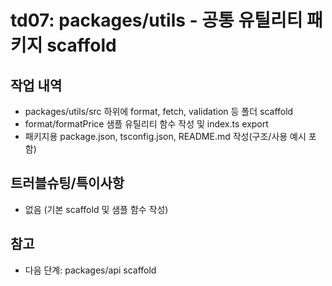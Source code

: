 # td07: packages/utils - 공통 유틸리티 패키지 scaffold

## 작업 내역

- packages/utils/src 하위에 format, fetch, validation 등 폴더 scaffold
- format/formatPrice 샘플 유틸리티 함수 작성 및 index.ts export
- 패키지용 package.json, tsconfig.json, README.md 작성(구조/사용 예시 포함)

## 트러블슈팅/특이사항

- 없음 (기본 scaffold 및 샘플 함수 작성)

## 참고

- 다음 단계: packages/api scaffold
